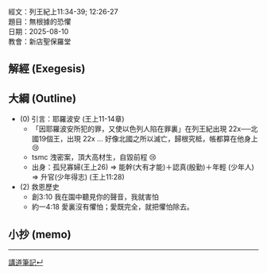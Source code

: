 經文：列王紀上11:34-39; 12:26-27   
題目：無根據的恐懼   
日期：2025-08-10   
教會：新店聖保羅堂   



## 解經 (Exegesis)


## 大綱 (Outline)

- (0) 引言：耶羅波安 (王上11-14章)
	- 「因耶羅波安所犯的罪，又使以色列人陷在罪裏」在列王紀出現 22x──北國19個王，出現 22x ... 好像北國之所以滅亡，歸根究柢，帳都算在他身上 😢
	- tsmc 洩密案，頂大高材生，自毀前程 😢
	- 出身：孤兒寡婦(王上26) ⇒ 能幹(大有才能)＋認真(殷勤)＋年輕 (少年人) ⇒ 升官(少年得志) (王上11:28)
- (2) 救恩歷史
	- 創3:10 我在園中聽見你的聲音，我就害怕
	- 約一4:18 愛裏沒有懼怕；愛既完全，就把懼怕除去。
 


## 小抄 (memo)




---


[講道筆記↵](README.md)


